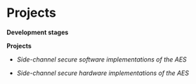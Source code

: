 # Projects

**Development stages**

**Projects**

* _Side-channel secure software implementations of the AES_

* _Side-channel secure hardware implementations of the AES_